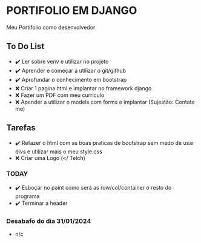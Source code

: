 # PORTIFOLIO EM DJANGO

Meu Portifolio como desenvolvedor

## To Do List

- :heavy_check_mark: Ler sobre venv e utilizar no projeto
- :heavy_check_mark: Aprender e começar a utilizar o git/github
- :heavy_check_mark: Aprofundar o conhecimento em bootstrap
- :x: Criar 1 pagina html e implantar no framework django
- :x: Fazer um PDF com meu curriculo
- :x: Apender a utilizar o models com forms e implantar (Sujestão: Contate me)

## Tarefas

- :heavy_check_mark: Refazer o html com as boas praticas de bootstrap sem medo de usar divs e utilizar mais o meu style.css
- :x: Criar uma Logo (</ Telch)

### TODAY

- :heavy_check_mark: Esboçar no paint como será as row/col/container o resto do programa
- :heavy_check_mark: Terminar a header

### Desabafo do dia 31/01/2024

- n/c

